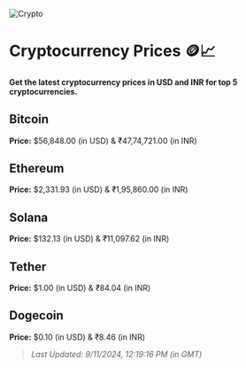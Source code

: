 
![Crypto](https://www.techguide.com.au/wp-content/uploads/2020/11/crypto3.jpeg)

# Cryptocurrency Prices 🪙📈

#### Get the latest cryptocurrency prices in USD and INR for top 5 cryptocurrencies.

## Bitcoin

**Price:** $56,848.00 (in USD) & ₹47,74,721.00 (in INR)

## Ethereum

**Price:** $2,331.93 (in USD) & ₹1,95,860.00 (in INR)

## Solana

**Price:** $132.13 (in USD) & ₹11,097.62 (in INR)

## Tether

**Price:** $1.00 (in USD) & ₹84.04 (in INR)

## Dogecoin

**Price:** $0.10 (in USD) & ₹8.46 (in INR)

> _Last Updated: 9/11/2024, 12:19:16 PM (in GMT)_
